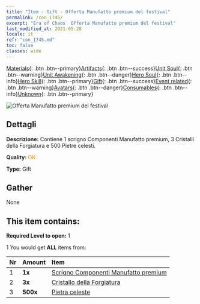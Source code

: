 ```yaml
---
title: "Item - Gift - Offerta Manufatto premium del festival"
permalink: /con_1745/
excerpt: "Era of Chaos  Offerta Manufatto premium del festival"
last_modified_at: 2021-05-28
locale: it
ref: "con_1745.md"
toc: false
classes: wide
---
```

 [Materials](/ItemsIT/){: .btn .btn--primary}[Artifacts](/ItemsIT/Artifacts/){: .btn .btn--success}[Unit Soul](/ItemsIT/UnitSoul/){: .btn .btn--warning}[Unit Awakening](/ItemsIT/UnitAwakening/){: .btn .btn--danger}[Hero Soul](/ItemsIT/HeroSoul/){: .btn .btn--info}[Hero Skill](/ItemsIT/HeroSkill/){: .btn .btn--primary}[Gift](/ItemsIT/Gift/){: .btn .btn--success}[Event related](/ItemsIT/Events/){: .btn .btn--warning}[Avatars](/ItemsIT/Avatars/){: .btn .btn--danger}[Consumables](/ItemsIT/Consumables/){: .btn .btn--info}[Unknown](/ItemsIT/Unknown/){: .btn .btn--primary}

 ![Offerta Manufatto premium del festival](/images/t/i_907048.png)

## Dettagli
 **Descrizione:** Contiene 1 scrigno Componenti Manufatto premium, 3 Cristalli della Forgiatura e 500 Pietre celesti.

 **Quality:** <span style="color: #FF8C00">OK</span>

 **Type:** Gift

## Gather

  None

## This item contains:

 **Required Level to open:** 1

 1 You would get **ALL** items  from:

  | Nr | Amount |     Item    |
  |:---|:-------|:------------|
  | 1 |  **1x** | [Scrigno Componenti Manufatto premium](/ItemsIT/con_1740/) |  | 
  | 2 |  **3x** | [Cristallo della Forgiatura](/ItemsIT/art_189/) |  | 
  | 3 |  **500x** | [Pietra celeste](/ItemsIT/art_188/) |  | 
